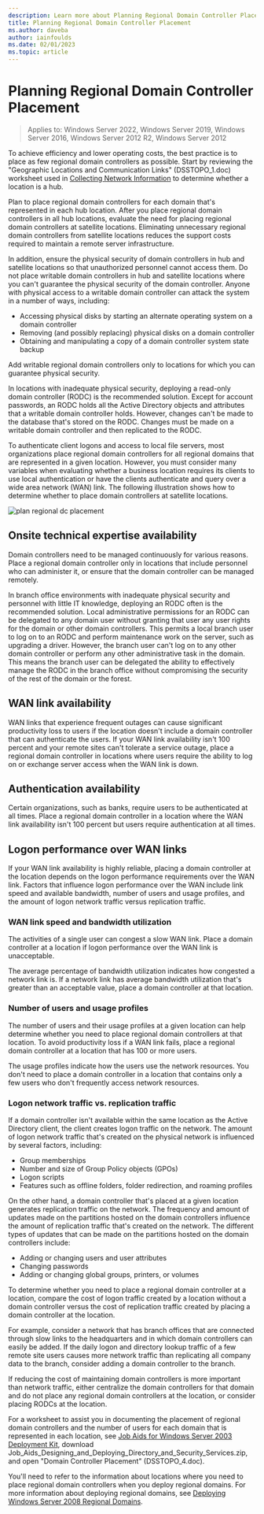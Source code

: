 ```yaml
---
description: Learn more about Planning Regional Domain Controller Placement
title: Planning Regional Domain Controller Placement
ms.author: daveba
author: iainfoulds
ms.date: 02/01/2023
ms.topic: article
---
```


# Planning Regional Domain Controller Placement

>Applies to: Windows Server 2022, Windows Server 2019, Windows Server 2016, Windows Server 2012 R2, Windows Server 2012

To achieve efficiency and lower operating costs, the best practice is to place as few regional domain controllers as possible. Start by reviewing the "Geographic Locations and Communication Links" (DSSTOPO_1.doc) worksheet used in [Collecting Network Information](../../ad-ds/plan/Collecting-Network-Information.md) to determine whether a location is a hub.

Plan to place regional domain controllers for each domain that's represented in each hub location. After you place regional domain controllers in all hub locations, evaluate the need for placing regional domain controllers at satellite locations. Eliminating unnecessary regional domain controllers from satellite locations reduces the support costs required to maintain a remote server infrastructure.

In addition, ensure the physical security of domain controllers in hub and satellite locations so that unauthorized personnel cannot access them. Do not place writable domain controllers in hub and satellite locations where you can't guarantee the physical security of the domain controller. Anyone with physical access to a writable domain controller can attack the system in a number of ways, including:

- Accessing physical disks by starting an alternate operating system on a domain controller
- Removing (and possibly replacing) physical disks on a domain controller
- Obtaining and manipulating a copy of a domain controller system state backup

Add writable regional domain controllers only to locations for which you can guarantee physical security.

In locations with inadequate physical security, deploying a read-only domain controller (RODC) is the recommended solution. Except for account passwords, an RODC holds all the Active Directory objects and attributes that a writable domain controller holds. However, changes can't be made to the database that's stored on the RODC. Changes must be made on a writable domain controller and then replicated to the RODC.

To authenticate client logons and access to local file servers, most organizations place regional domain controllers for all regional domains that are represented in a given location. However, you must consider many variables when evaluating whether a business location requires its clients to use local authentication or have the clients authenticate and query over a wide area network (WAN) link. The following illustration shows how to determine whether to place domain controllers at satellite locations.

![plan regional dc placement](media/Planning-Regional-Domain-Controller-Placement/49892c8c-2c99-4aab-92ba-808dbc8048e2.gif)

## Onsite technical expertise availability

Domain controllers need to be managed continuously for various reasons. Place a regional domain controller only in locations that include personnel who can administer it, or ensure that the domain controller can be managed remotely.

In branch office environments with inadequate physical security and personnel with little IT knowledge, deploying an RODC often is the recommended solution. Local administrative permissions for an RODC can be delegated to any domain user without granting that user any user rights for the domain or other domain controllers. This permits a local branch user to log on to an RODC and perform maintenance work on the server, such as upgrading a driver. However, the branch user can't log on to any other domain controller or perform any other administrative task in the domain. This means the branch user can be delegated the ability to effectively manage the RODC in the branch office without compromising the security of the rest of the domain or the forest.

## WAN link availability

WAN links that experience frequent outages can cause significant productivity loss to users if the location doesn't include a domain controller that can authenticate the users. If your WAN link availability isn't 100 percent and your remote sites can't tolerate a service outage, place a regional domain controller in locations where users require the ability to log on or exchange server access when the WAN link is down.

## Authentication availability

Certain organizations, such as banks, require users to be authenticated at all times. Place a regional domain controller in a location where the WAN link availability isn't 100 percent but users require authentication at all times.

## Logon performance over WAN links

If your WAN link availability is highly reliable, placing a domain controller at the location depends on the logon performance requirements over the WAN link. Factors that influence logon performance over the WAN include link speed and available bandwidth, number of users and usage profiles, and the amount of logon network traffic versus replication traffic.

### WAN link speed and bandwidth utilization

The activities of a single user can congest a slow WAN link. Place a domain controller at a location if logon performance over the WAN link is unacceptable.

The average percentage of bandwidth utilization indicates how congested a network link is. If a network link has average bandwidth utilization that's greater than an acceptable value, place a domain controller at that location.

### Number of users and usage profiles

The number of users and their usage profiles at a given location can help determine whether you need to place regional domain controllers at that location. To avoid productivity loss if a WAN link fails, place a regional domain controller at a location that has 100 or more users.

The usage profiles indicate how the users use the network resources. You don't need to place a domain controller in a location that contains only a few users who don't frequently access network resources.

### Logon network traffic vs. replication traffic

If a domain controller isn't available within the same location as the Active Directory client, the client creates logon traffic on the network. The amount of logon network traffic that's created on the physical network is influenced by several factors, including:

- Group memberships
- Number and size of Group Policy objects (GPOs)
- Logon scripts
- Features such as offline folders, folder redirection, and roaming profiles

On the other hand, a domain controller that's placed at a given location generates replication traffic on the network. The frequency and amount of updates made on the partitions hosted on the domain controllers influence the amount of replication traffic that's created on the network. The different types of updates that can be made on the partitions hosted on the domain controllers include:

- Adding or changing users and user attributes
- Changing passwords
- Adding or changing global groups, printers, or volumes

To determine whether you need to place a regional domain controller at a location, compare the cost of logon traffic created by a location without a domain controller versus the cost of replication traffic created by placing a domain controller at the location.

For example, consider a network that has branch offices that are connected through slow links to the headquarters and in which domain controllers can easily be added. If the daily logon and directory lookup traffic of a few remote site users causes more network traffic than replicating all company data to the branch, consider adding a domain controller to the branch.

If reducing the cost of maintaining domain controllers is more important than network traffic, either centralize the domain controllers for that domain and do not place any regional domain controllers at the location, or consider placing RODCs at the location.

For a worksheet to assist you in documenting the placement of regional domain controllers and the number of users for each domain that is represented in each location, see [Job Aids for Windows Server 2003 Deployment Kit](https://microsoft.com/download/details.aspx?id=9608), download Job_Aids_Designing_and_Deploying_Directory_and_Security_Services.zip, and open "Domain Controller Placement" (DSSTOPO_4.doc).

You'll need to refer to the information about locations where you need to place regional domain controllers when you deploy regional domains. For more information about deploying regional domains, see [Deploying Windows Server 2008 Regional Domains](/previous-versions/windows/it-pro/windows-server-2008-R2-and-2008/cc755118(v=ws.10)).
